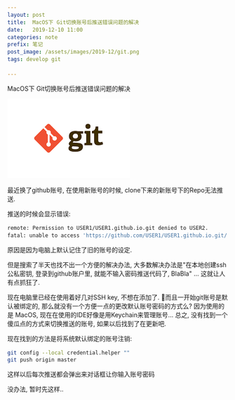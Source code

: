 ```yaml
---
layout: post
title:  MacOS下 Git切换账号后推送错误问题的解决
date:   2019-12-10 11:00
categories: note
prefix: 笔记
post_image: /assets/images/2019-12/git.png
tags: develop git

---
```

MacOS下 Git切换账号后推送错误问题的解决

![git_logo](/assets/images/2019-12/git.png)

最近换了github账号, 在使用新账号的时候, clone下来的新账号下的Repo无法推送.

推送的时候会显示错误:
```bash
remote: Permission to USER1/USER1.github.io.git denied to USER2.
fatal: unable to access 'https://github.com/USER1/USER1.github.io.git/': The requested URL returned error: 403
```

原因是因为电脑上默认记住了旧的账号的设定.

但是搜索了半天也找不出一个方便的解决办法, 大多数解决办法是"在本地创建ssh公私密钥, 登录到github账户里, 就能不输入密码推送代码了, BlaBla" ... 这就让人有点抓狂了.

现在电脑里已经在使用着好几对SSH key, 不想在添加了. 而且一开始git账号是默认被绑定的, 那么就没有一个方便一点的更改默认账号密码的方式么? 因为使用的是 MacOS, 现在在使用的IDE好像是用Keychain来管理账号...
总之, 没有找到一个傻瓜点的方式来切换推送的账号, 如果以后找到了在更新吧.

现在找到的方法是将系统默认绑定的账号注销:
```bash
git config --local credential.helper ""
git push origin master
```
这样以后每次推送都会弹出来对话框让你输入账号密码

没办法, 暂时先这样..